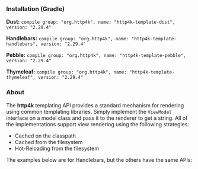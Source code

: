 ### Installation (Gradle)
**Dust:** ```compile group: "org.http4k", name: "http4k-template-dust", version: "2.29.4"```

**Handlebars:** ```compile group: "org.http4k", name: "http4k-template-handlebars", version: "2.29.4"```

**Pebble:** ```compile group: "org.http4k", name: "http4k-template-pebble", version: "2.29.4"```

**Thymeleaf:** ```compile group: "org.http4k", name: "http4k-template-thymeleaf", version: "2.29.4"```

### About
The **http4k** templating API provides a standard mechanism for rendering using common templating libraries. Simply implement the `ViewModel` interface on a model class and pass it to the renderer to get a string. All of the implementations support view rendering using the following strategies:

* Cached on the classpath
* Cached from the filesystem
* Hot-Reloading from the filesystem

The examples below are for Handlebars, but the others have the same APIs:
<script src="https://gist-it.appspot.com/https://github.com/http4k/http4k/blob/master/src/docs/guide/modules/templating/example.kt"></script>
